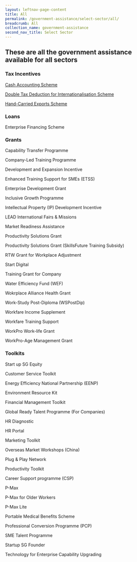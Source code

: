 ```yaml
---
layout: leftnav-page-content
title: All
permalink: /government-assistance/select-sector/all/
breadcrumb: All
collection_name: government-assistance
second_nav_title: Select Sector
---
```


## These are all the government assistance available for all sectors

### Tax Incentives

<a href="https://www.iras.gov.sg/irashome/Schemes/GST/Cash-Accounting-Scheme/" target="_blank">Cash Accounting Scheme</a>

<a href="https://www.enterprisesg.gov.sg/financial-assistance/tax-incentives/tax-incentives/double-tax-deduction-for-internationalisation" target="_blank">Double Tax Deduction for Internationalisation Scheme</a>

<a href="https://www.iras.gov.sg/irashome/Schemes/GST/Hand-Carried-Exports-Scheme--HCES-/" target="_blank">Hand-Carried Exports Scheme</a>

### Loans

Enterprise Financing Scheme

### Grants

Capability Transfer Programme

Company-Led Training Programme

Development and Expansion Incentive

Enhanced Training Support for SMEs (ETSS)

Enterprise Development Grant

Inclusive Growth Programme

Intellectual Property (IP) Development Incentive

LEAD International Fairs & Missions

Market Readiness Assistance

Productivity Solutions Grant

Productivity Solutions Grant (SkillsFuture Training Subsidy)

RTW Grant for Workplace Adjustment

Start Digital

Training Grant for Company

Water Efficiency Fund (WEF)

Wokrplace Alliance Health Grant

Work-Study Post-Diploma (WSPostDip)

Workfare Income Supplement

Workfare Training Support

WorkPro Work-life Grant

WorkPro-Age Management Grant

### Toolkits

Start up SG Equity

Customer Service Toolkit

Energy Efficiency National Partnership (EENP)

Environment Resource Kit

Financial Management Toolkit

Global Ready Talent Programme (For Companies)

HR Diagnostic

HR Portal

Marketing Toolkit

Overseas Market Workshops (China)

Plug & Play Network

Productivity Toolkit

Career Support programme (CSP)

P-Max

P-Max for Older Workers

P-Max Lite

Portable Medical Benefits Scheme

Professional Conversion Programme (PCP)

SME Talent Programme

Startup SG Founder

Technology for Enterprise Capability Upgrading
